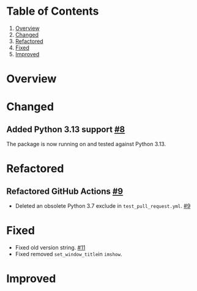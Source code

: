 # Table of Contents

1. [Overview](#overview)
2. [Changed](#changed)
3. [Refactored](#refactored)
4. [Fixed](#fixed)
5. [Improved](#improved)

# Overview

# Changed

## Added Python 3.13 support [#8](https://github.com/imaug/imaug/pull/8)

The package is now running on and tested against Python 3.13.

# Refactored

## Refactored GitHub Actions [#9](https://github.com/imaug/imaug/pull/9)

* Deleted an obsolete Python 3.7 exclude in `test_pull_request.yml`. [#9](https://github.com/imaug/imaug/pull/9)


# Fixed

* Fixed old version string. [#11](https://github.com/imaug/imaug/pull/11)
* Fixed removed `set_window_title`in `imshow`.

# Improved